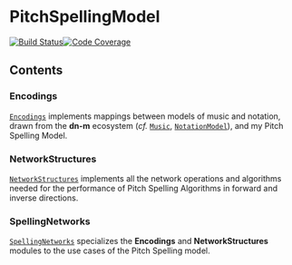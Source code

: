 # PitchSpellingModel

[![Build Status](https://travis-ci.com/bwetherfield/PitchSpellingModel.svg?branch=latest)](https://travis-ci.com/bwetherfield/PitchSpellingModel)[![Code Coverage](https://codecov.io/gh/bwetherfield/PitchSpellingModel/branch/latest/graph/badge.svg)](https://codecov.io/github/bwetherfield/PitchSpellingModel)

## Contents

### Encodings

[`Encodings`](https://github.com/bwetherfield/PitchSpellingModel/tree/latest/Sources/Encodings) implements mappings between models of music and notation, drawn from the **dn-m** ecosystem (_cf._ [`Music`](https://github.com/dn-m/Music), [`NotationModel`](https://github.com/dn-m/NotationModel)), and my Pitch Spelling Model.

### NetworkStructures

[`NetworkStructures`](https://github.com/bwetherfield/PitchSpellingModel/tree/latest/Sources/NetworkStructures) implements all the network operations and algorithms needed for the performance of Pitch Spelling Algorithms in forward and inverse directions.

### SpellingNetworks

[`SpellingNetworks`](https://github.com/bwetherfield/PitchSpellingModel/tree/latest/Sources/SpellingNetworks) specializes the **Encodings** and **NetworkStructures** modules to the use cases of the Pitch Spelling model.
